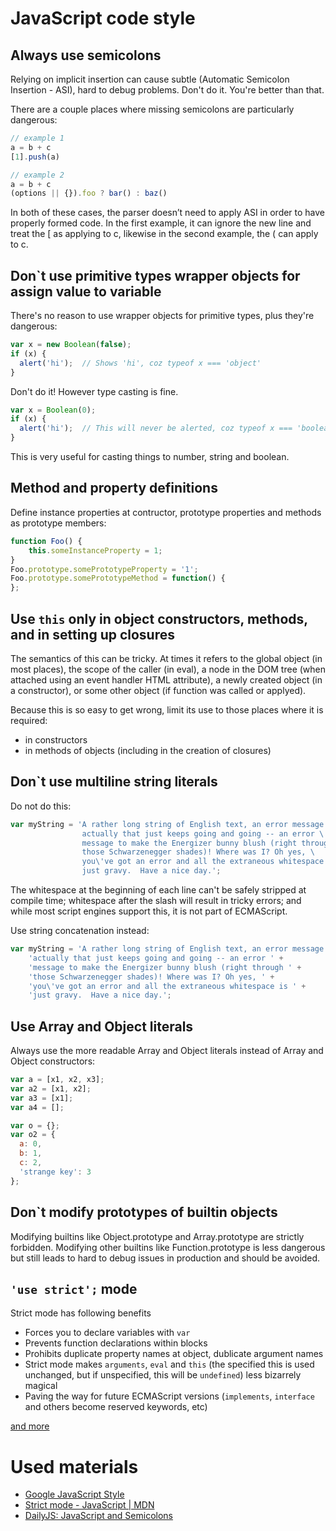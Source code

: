 
# JavaScript code style


## Always use semicolons

Relying on implicit insertion can cause subtle (Automatic Semicolon Insertion - ASI), hard to debug problems. Don't do it. You're better than that.

There are a couple places where missing semicolons are particularly dangerous:

```js
// example 1
a = b + c
[1].push(a)

// example 2
a = b + c
(options || {}).foo ? bar() : baz()
```

In both of these cases, the parser doesn’t need to apply ASI in order to have properly formed code. In the first example, it can ignore the new line and treat the [ as applying to c, likewise in the second example, the ( can apply to c.


## Don`t use primitive types wrapper objects for assign value to variable

There's no reason to use wrapper objects for primitive types, plus they're dangerous:

```js
var x = new Boolean(false);
if (x) {
  alert('hi');  // Shows 'hi', coz typeof x === 'object'
}
```

Don't do it!
However type casting is fine.

```js
var x = Boolean(0);
if (x) {
  alert('hi');  // This will never be alerted, coz typeof x === 'boolean'
}
```

This is very useful for casting things to number, string and boolean.


## Method and property definitions

Define instance properties at contructor, prototype properties and methods as prototype members:

```js
function Foo() {
	this.someInstanceProperty = 1;
}
Foo.prototype.somePrototypeProperty = '1';
Foo.prototype.somePrototypeMethod = function() {
};
```


## Use `this` only in object constructors, methods, and in setting up closures

The semantics of this can be tricky. At times it refers to the global object (in most places), the scope of the caller (in eval), a node in the DOM tree (when attached using an event handler HTML attribute), a newly created object (in a constructor), or some other object (if function was called or applyed).

Because this is so easy to get wrong, limit its use to those places where it is required:
* in constructors
* in methods of objects (including in the creation of closures)


## Don`t use multiline string literals

Do not do this:

```js
var myString = 'A rather long string of English text, an error message \
                actually that just keeps going and going -- an error \
                message to make the Energizer bunny blush (right through \
                those Schwarzenegger shades)! Where was I? Oh yes, \
                you\'ve got an error and all the extraneous whitespace is \
                just gravy.  Have a nice day.';
```

The whitespace at the beginning of each line can't be safely stripped at compile time; whitespace after the slash will result in tricky errors; and while most script engines support this, it is not part of ECMAScript.

Use string concatenation instead:

```js
var myString = 'A rather long string of English text, an error message ' +
    'actually that just keeps going and going -- an error ' +
    'message to make the Energizer bunny blush (right through ' +
    'those Schwarzenegger shades)! Where was I? Oh yes, ' +
    'you\'ve got an error and all the extraneous whitespace is ' +
    'just gravy.  Have a nice day.';
```

## Use Array and Object literals

Always use the more readable Array and Object literals instead of Array and Object constructors:

```js
var a = [x1, x2, x3];
var a2 = [x1, x2];
var a3 = [x1];
var a4 = [];

var o = {};
var o2 = {
  a: 0,
  b: 1,
  c: 2,
  'strange key': 3
};
```

## Don`t modify prototypes of builtin objects

Modifying builtins like Object.prototype and Array.prototype are strictly forbidden. Modifying other builtins like Function.prototype is less dangerous but still leads to hard to debug issues in production and should be avoided.


## `'use strict';` mode

Strict mode has following benefits

* Forces you to declare variables with `var`
* Prevents function declarations within blocks
* Prohibits duplicate property names at object, dublicate argument names
* Strict mode makes `arguments`, `eval` and `this` (the specified this is used unchanged, but if unspecified, this will be `undefined`) less bizarrely magical
* Paving the way for future ECMAScript versions (`implements`, `interface` and others become reserved keywords, etc)

[and more](https://developer.mozilla.org/en-US/docs/Web/JavaScript/Reference/Functions_and_function_scope/Strict_mode)


# Used materials

* [Google JavaScript Style](http://google-styleguide.googlecode.com/svn/trunk/javascriptguide.xml)
* [Strict mode - JavaScript | MDN](https://developer.mozilla.org/en-US/docs/Web/JavaScript/Reference/Functions_and_function_scope/Strict_mode)
* [DailyJS: JavaScript and Semicolons](http://dailyjs.com/2012/04/19/semicolons/)
